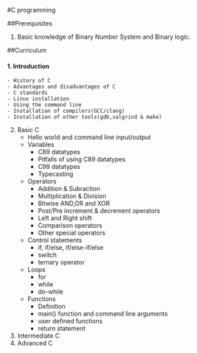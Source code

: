 #C programming

##Prerequisites

1. Basic knowledge of Binary Number System and Binary logic.

##Curriculum

#### 1. Introduction
	- History of C
	- Advantages and disadvantages of C
	- C standards
	- Linux installation
	- Using the command line
  	- Installation of compilers(GCC/clang)
  	- Installation of other tools(gdb,valgrind & make)
2. Basic C
	- Hello world and command line input/output
  	- Variables
  		+ C89 datatypes
  		+ Pitfalls of using C89 datatypes
  		+ C99 datatypes
  		+ Typecasting
  	- Operators
	 	+ Addition & Subraction
	 	+ Multiplication & Division
	 	+ Bitwise AND,OR and XOR
	 	+ Post/Pre increment & decrement operators
	 	+ Left and Right shift
	 	+ Comparison operators
	 	+ Other special operators
	- Control statements
		+ if, if/else, if/else-if/else
		+ switch
		+ ternary operator
  	- Loops
  		+ for
  		+ while
  		+ do-while
  	- Functions
  		+ Definition
  		+ main() function and command line arguments
  		+ user defined functions
  		+ return statement
  3. Intermediate C
  4. Advanced C
